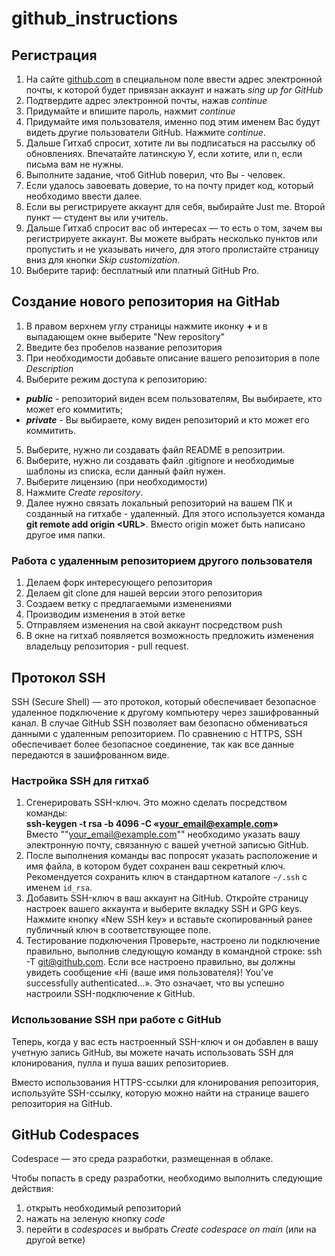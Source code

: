 ﻿# github_instructions
## Регистрация
1. На сайте [github.com](https://github.com/) в специальном поле ввести адрес электронной почты, к которой будет привязан аккаунт и нажать *sing up for GitHub*
2. Подтвердите адрес электронной почты, нажав *continue*
3. Придумайте и впишите пароль, нажмит *continue*
4. Придумайте имя пользователя, именно под этим именем Вас будут видеть другие пользователи GitHub. Нажмите *continue*.
5. Дальше Гитхаб спросит, хотите ли вы подписаться на рассылку об обновлениях. Впечатайте латинскую У, если хотите, или n, если письма вам не нужны.
6. Выполните задание, чтоб GitHub поверил, что Вы - человек.
7. Если удалось завоевать доверие, то на почту придет код, который необходимо ввести далее.
8. Если вы регистрируете аккаунт для себя, выбирайте Just me. Второй пункт — студент вы или учитель.
9. Дальше Гитхаб спросит вас об интересах — то есть о том, зачем вы регистрируете аккаунт. Вы можете выбрать несколько пунктов или пропустить и не указывать ничего, для этого пролистайте страницу вниз для кнопки *Skip customization*.
11. Выберите тариф: бесплатный или платный GitHub Pro.
## Cоздание нового репозитория на GitHab
1. В правом верхнем углу страницы нажмите иконку **+** и в выпадающем окне выберите "New repository"
2. Введите без пробелов название репозитория
3. При необходимости добавьте описание вашего репозитория в поле *Description*
4. Выберите режим доступа к репозиторию:
- ***public*** - репозиторий виден всем пользователям, Вы выбираете, кто может его коммитить;
- ***private*** - Вы выбираете, кому виден репозиторий и кто может его коммитить.
5. Выберите, нужно ли создавать файл README в репозитрии.
6. Выберите, нужно ли создавать файл .gitignore и необходимые шаблоны из списка, если данный файл нужен.
7. Выберите лицензию (при необходимости)
8. Нажмите *Create repository*.
9. Далее нужно связать локальный репозиторий на вашем ПК и созданный на гитхабе - удаленный. Для этого используется команда
**git remote add origin \<URL\>**. Вместо origin может быть написано другое имя папки.
### Работа с удаленным репозиторием другого пользователя
1. Делаем форк интересующего репозитория
2. Делаем git clone для нашей версии этого репозитория
3. Создаем ветку с предлагаемыми изменениями
4. Производим изменения в этой ветке
5. Отправляем изменения на свой аккаунт посредством push
6. В окне на гитхаб появляется возможность предложить изменения владельцу репозитория  - pull request.
## Протокол SSH
SSH (Secure Shell) — это протокол, который обеспечивает безопасное удаленное подключение к другому компьютеру через зашифрованный канал. В случае GitHub SSH позволяет вам безопасно обмениваться данными с удаленным репозиторием. По сравнению с HTTPS, SSH обеспечивает более безопасное соединение, так как все данные передаются в зашифрованном виде.
### Настройка SSH для гитхаб
1. Сгенерировать SSH-ключ. Это можно сделать посредством команды: <br>
**ssh-keygen -t rsa -b 4096 -C «your_email@example.com»** <br>
Вместо ""your_email@example.com"" необходимо указать вашу электронную почту, связанную с вашей учетной записью GitHub. 
2. После выполнения команды вас попросят указать расположение и имя файла, в котором будет сохранен ваш секретный ключ. Рекомендуется сохранить ключ в стандартном каталоге `~/.ssh` с именем `id_rsa`.
2. Добавить SSH-ключ в ваш аккаунт на GitHub. Откройте страницу настроек вашего аккаунта и выберите вкладку SSH и GPG keys. Нажмите кнопку «New SSH key» и вставьте скопированный ранее публичный ключ в соответствующее поле.
3. Тестирование подключения
Проверьте, настроено ли подключение правильно, выполнив следующую команду в командной строке: ssh -T git@github.com. Если все настроено правильно, вы должны увидеть сообщение «Hi {ваше имя пользователя}! You’ve successfully authenticated…». Это означает, что вы успешно настроили SSH-подключение к GitHub.
### Использование SSH при работе с GitHub
Теперь, когда у вас есть настроенный SSH-ключ и он добавлен в вашу учетную запись GitHub, вы можете начать использовать SSH для клонирования, пулла и пуша ваших репозиториев.

Вместо использования HTTPS-ссылки для клонирования репозитория, используйте SSH-ссылку, которую можно найти на странице вашего репозитория на GitHub. 
## GitHub Codespaces
Codespace — это среда разработки, размещенная в облаке. 

Чтобы попасть в среду разработки, необходимо выполнить следующие действия: 
1. открыть необходимый репозиторий 
2. нажать на  зеленую кнопку *code*
3. перейти в *codespaces* и выбрать *Create codespace on main* (или на другой ветке)
